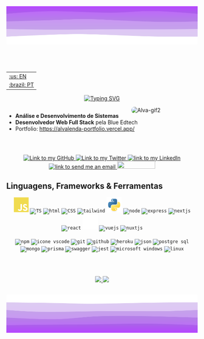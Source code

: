 <div id="header">
    <header>
        <img src="./assets/header-image.png" height="100" width="100%"  alt="header image" />        
    </header>
</div>

<table align="right">
    <tr><td><a href="https://github.com/alvarengaflavio/alvarengaflavio/blob/main/README-en.md"> :us: EN </a></td></tr>
    <tr><td><a href="https://github.com/alvarengaflavio/alvarengaflavio/blob/main/README.md"> :brazil: PT </a></td></tr>
</table>

##

<div align="center">
    
</br>

<a href="https://github.com/alvarengaflavio" target="_blank"><img src="https://readme-typing-svg.herokuapp.com?font=Saira&size=34&color=7E3ACE&center=true&vCenter=true&width=500&lines=Eu+sou+Fl%C3%A1vio+Alvarenga;Desenvolvedor+Full+Stack" alt="Typing SVG" /></a>

</div>

<img align="right" alt="Alva-gif2" width="175" style="border-radius:50px;" src="https://cdn.discordapp.com/attachments/780200279772626944/981115055179436032/avatar_discord.gif">

##

- **Análise e Desenvolvimento de Sistemas**
- **Desenvolvedor Web Full Stack** pela Blue Edtech
- Portfolio: https://alvalenda-portfolio.vercel.app/

</br>

##

<div align="center">
<a href="https://github.com/alvarengaflavio">
    <img alt="Link to my GitHub" src="https://img.shields.io/github/followers/alvarengaflavio?style=social&label=@alvarengaflavio">
</a>
<a href="https://twitter.com/import_flavio/">
    <img alt="Link to my Twitter" src="https://img.shields.io/twitter/follow/banysan?style=social&label=@import_flavio">
</a>
<a href="https://www.linkedin.com/in/flavio-alvarenga/">
    <img alt="link to my LinkedIn" src="https://img.shields.io/static/v1?label&message=Flavio Alvarenga&color=0A66C2&style=flat&logo=linkedin" />
</a>
<a href="mailto:flavio.alva@outlook.com">
    <img alt="link to send me an email" src="https://img.shields.io/static/v1?label&message=flavio.alva@outlook.com&color=whitesmoke&style=flat&logo=gmail" />
</a>
<a href="https://discordapp.com/users/246040430494351362" target="_blank">
    <img src="https://img.shields.io/badge/Discord-7289DA?style=for-the-badge&logo=discord&logoColor=white" height="20" width="100" target="_blank">
</a>
</div>

<h2> Linguagens, Frameworks & Ferramentas </h2>

<div align="center">
  <code><img alt="JS" width="40px" src="https://raw.githubusercontent.com/devicons/devicon/master/icons/javascript/javascript-plain.svg"></code>
  <code><img alt="TS" width="40px" src="https://cdn.jsdelivr.net/gh/devicons/devicon/icons/typescript/typescript-original.svg" /></code>
  <code><img alt="html" width="40px" src="https://cdn.jsdelivr.net/gh/devicons/devicon/icons/html5/html5-original.svg"></code>
  <code><img alt="CSS" width="40px" src="https://cdn.jsdelivr.net/gh/devicons/devicon/icons/css3/css3-original.svg"></code>
  <code><img alt="tailwind" width="40px" src="https://cdn.jsdelivr.net/gh/devicons/devicon@latest/icons/tailwindcss/tailwindcss-original.svg" /></code>
  <code><img alt="Python" width="40px" src="https://raw.githubusercontent.com/devicons/devicon/master/icons/python/python-original.svg"></code>
<!--   <code><img alt="C" width="40px" src="https://cdn.jsdelivr.net/gh/devicons/devicon/icons/c/c-original.svg"></code> -->
  <code><img alt="node" width="40px" src="https://cdn.jsdelivr.net/gh/devicons/devicon/icons/nodejs/nodejs-original.svg" /></code>
  <code><img alt="express" width="40px" src="https://cdn.jsdelivr.net/gh/devicons/devicon/icons/express/express-original.svg" /></code>
<!--   <code><img alt="nestjs" width="40" src="https://cdn.jsdelivr.net/gh/devicons/devicon/icons/nestjs/nestjs-plain.svg" /></code> -->
  <code><img alt="nextjs" width="40px" src="https://cdn.jsdelivr.net/gh/devicons/devicon@latest/icons/nestjs/nestjs-original.svg" /></code>    
  <code><img alt="react" width="40px" src="https://cdn.jsdelivr.net/gh/devicons/devicon/icons/react/react-original.svg" /></code>
  <code><img alt="nextjs" width="40px" src="/assets/nextjs-original-white.png" /></code>
  <code><img alt="vuejs" width="40px" src="https://cdn.jsdelivr.net/gh/devicons/devicon@latest/icons/vuejs/vuejs-original.svg" /></code>
  <code><img alt="nuxtjs" width="40px" src="https://cdn.jsdelivr.net/gh/devicons/devicon@latest/icons/nuxtjs/nuxtjs-original.svg" /></code>
</div>
  
</br>

<div style="display: inline_block" align="center">
<code><img title="npm" alt="npm" width="40px" src="https://cdn.jsdelivr.net/gh/devicons/devicon/icons/npm/npm-original-wordmark.svg" /></code>
<code><img alt="icone vscode" width="40px" src="https://cdn.jsdelivr.net/gh/devicons/devicon/icons/vscode/vscode-original.svg" /></code>
<code><img title="Git" alt="git" width="40px" src="https://cdn.jsdelivr.net/gh/devicons/devicon/icons/git/git-original.svg" /></code>
<code><img title="GitHub" alt="github" width="40px" src="https://cdn.jsdelivr.net/gh/devicons/devicon/icons/github/github-original.svg" /></code>
<code><img title="Heroku" alt="heroku" width="40px" src="https://cdn.jsdelivr.net/gh/devicons/devicon/icons/heroku/heroku-original-wordmark.svg" /></code>
<code><img alt="json" width="40px" src="https://cdn.jsdelivr.net/gh/devicons/devicon@latest/icons/json/json-original.svg" /></code>
<code><img title="Postgres" alt="postgre sql" width="40px" src="https://cdn.jsdelivr.net/gh/devicons/devicon/icons/postgresql/postgresql-original.svg" /></code> 
<code><img alt="mongo" width="40px" src="https://cdn.jsdelivr.net/gh/devicons/devicon/icons/mongodb/mongodb-original.svg" /></code>
<code><img alt="prisma" width="40px" src="https://cdn.icon-icons.com/icons2/2107/PNG/512/file_type_light_prisma_icon_130444.png" /></code>
<code><img alt="swagger" width="40px" src="https://cdn.jsdelivr.net/gh/devicons/devicon@latest/icons/swagger/swagger-original.svg" /></code>
<!-- <code><img alt="framer motion" width="40px" src="https://cdn.jsdelivr.net/gh/devicons/devicon@latest/icons/framermotion/framermotion-original.svg" /></code> -->
<code><img alt="jest" width="40px" src="https://cdn.jsdelivr.net/gh/devicons/devicon@latest/icons/jest/jest-plain.svg" /></code>
<code><img title="MS Windows" alt="microsoft windows" width="40px" src="https://cdn.jsdelivr.net/gh/devicons/devicon/icons/windows8/windows8-original.svg" /></code>
<code><img title="Linux" alt="linux" width="45px" src="https://cdn.jsdelivr.net/gh/devicons/devicon/icons/linux/linux-original.svg" /></code>
  
</br>

  <!-- <img align="right" alt="Alva-gif" height="150" style="border-radius:50px;" src="https://media.discordapp.net/attachments/780200279772626944/981106010771058718/unknown.png?width=676&height=676"> -->

</br>

##

</br>

<div align="center">
    <a href="https://github.com/alvarengaflavio">
        <img height="167em" src="https://github-readme-stats.vercel.app/api?username=alvarengaflavio&show_icons=true&theme=aura&include_all_commits=true&count_private=true&rank_icon=github&locale=pt-br" />
        <img height="167em" src="https://github-readme-stats.vercel.app/api/top-langs/?username=alvarengaflavio&layout=compact&langs_count=8&theme=aura&count_private=true&locale=pt-br" />
    </a>
</div>

##

<footer>
<!--     <a href="#header">
        <img align="right" alt="alvacode logo" width="125" src="./assets/alvacode-logo.png">
    </a> -->
    <img src="./assets/footer-image.png" height="100" width="100%"  alt="header image" />
</footer>

